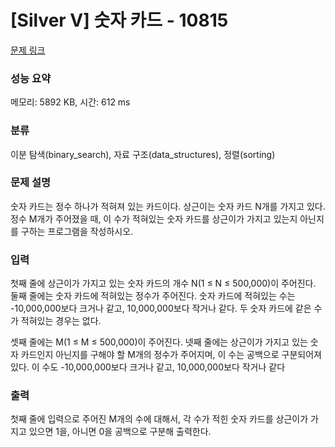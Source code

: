 # [Silver Ⅴ] 숫자 카드 - 10815

[문제 링크](https://www.acmicpc.net/problem/10815) 

### 성능 요약

메모리: 5892 KB, 시간: 612 ms

### 분류

이분 탐색(binary_search), 자료 구조(data_structures), 정렬(sorting)

### 문제 설명

<p>숫자 카드는 정수 하나가 적혀져 있는 카드이다. 상근이는 숫자 카드 N개를 가지고 있다. 정수 M개가 주어졌을 때, 이 수가 적혀있는 숫자 카드를 상근이가 가지고 있는지 아닌지를 구하는 프로그램을 작성하시오.</p>

### 입력 

 <p>첫째 줄에 상근이가 가지고 있는 숫자 카드의 개수 N(1 ≤ N ≤ 500,000)이 주어진다. 둘째 줄에는 숫자 카드에 적혀있는 정수가 주어진다. 숫자 카드에 적혀있는 수는 -10,000,000보다 크거나 같고, 10,000,000보다 작거나 같다. 두 숫자 카드에 같은 수가 적혀있는 경우는 없다.</p>

<p>셋째 줄에는 M(1 ≤ M ≤ 500,000)이 주어진다. 넷째 줄에는 상근이가 가지고 있는 숫자 카드인지 아닌지를 구해야 할 M개의 정수가 주어지며, 이 수는 공백으로 구분되어져 있다. 이 수도 -10,000,000보다 크거나 같고, 10,000,000보다 작거나 같다</p>

### 출력 

 <p>첫째 줄에 입력으로 주어진 M개의 수에 대해서, 각 수가 적힌 숫자 카드를 상근이가 가지고 있으면 1을, 아니면 0을 공백으로 구분해 출력한다.</p>